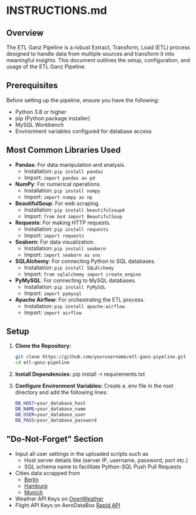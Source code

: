 # INSTRUCTIONS.md

## Overview

The ETL Ganz Pipeline is a robust Extract, Transform, Load (ETL) process designed to handle data from multiple sources and transform it into meaningful insights. This document outlines the setup, configuration, and usage of the ETL Ganz Pipeline.

## Prerequisites

Before setting up the pipeline, ensure you have the following:
- Python 3.8 or higher
- pip (Python package installer)
- MySQL Workbench
- Environment variables configured for database access

## Most Common Libraries Used
- **Pandas**: For data manipulation and analysis.
  - Installation: `pip install pandas`
  - Import: `import pandas as pd`
- **NumPy**: For numerical operations.
  - Installation: `pip install numpy`
  - Import: `import numpy as np`
- **BeautifulSoup**: For web scraping.
  - Installation: `pip install beautifulsoup4`
  - Import: `from bs4 import BeautifulSoup`
- **Requests**: For making HTTP requests.
  - Installation: `pip install requests`
  - Import: `import requests`
- **Seaborn**: For data visualization.
  - Installation: `pip install seaborn`
  - Import: `import seaborn as sns`
- **SQLAlchemy**: For connecting Python to SQL databases.
  - Installation: `pip install SQLAlchemy`
  - Import: `from sqlalchemy import create_engine`
- **PyMySQL**: For connecting to MySQL databases.
  - Installation: `pip install PyMySQL`
  - Import: `import pymysql`
- **Apache Airflow**: For orchestrating the ETL process.
  - Installation: `pip install apache-airflow`
  - Import: `import airflow`

## Setup

1. **Clone the Repository:**
   ```sh
   git clone https://github.com/yourusername/etl-ganz-pipeline.git
   cd etl-ganz-pipeline

2. **Install Dependencies:**
pip install -r requirements.txt

3. **Configure Environment Variables:** Create a .env file in the root directory and add the following lines:
   ```sh
   DB_HOST=your_database_host
   DB_NAME=your_database_name
   DB_USER=your_database_user
   DB_PASS=your_database_password

## "Do-Not-Forget" Section
- Input all user settings in the uploaded scripts such as
   - Host server details like (server IP, username, password, port etc.)
   - SQL schema name to facilitate Python-SQL Push Pull Requests
- Cities data scrapped from
   - [Berlin](https://en.wikipedia.org/wiki/Berlin)
   - [Hamburg](https://en.wikipedia.org/wiki/Hamburg)
   - [Munich](https://en.wikipedia.org/wiki/Munich)
- Weather API Keys on [OpenWeather](http://api.openweathermap.org) 
- Flight API Keys on AeroDataBox [Rapid API](https://rapidapi.com/aedbx-aedbx/api/aerodatabox)




